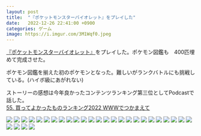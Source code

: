 ```yaml
---
layout: post
title:  "『ポケットモンスターバイオレット』をプレイした"
date:   2022-12-26 22:41:00 +0900
categories: ゲーム
image: https://i.imgur.com/3M1Wqf0.jpeg
---
```

[『ポケットモンスターバイオレット』](https://www.pokemon.co.jp/ex/sv/ja/)をプレイした。ポケモン図鑑も　400匹埋めて完成させた。


ポケモン図鑑を揃えた初のポケモンとなった。難しいがランクバトルにも挑戦している。(ハイボ級にあがれない)


ストーリーの感想は今年良かったコンテンツランキング第三位としてPodcastで話した。<br>
[55. 買ってよかったものランキング2022  WWWでつかまえて](https://www-de-tsukamaete.github.io/episode/55)


![](https://i.imgur.com/Se2ec2I.jpeg)
![](https://i.imgur.com/80Cqdrg.jpeg)
![](https://i.imgur.com/j3gJjEr.jpeg)
![](https://i.imgur.com/YGct7R3.jpeg)
![](https://i.imgur.com/wGqMLWG.jpeg)
![](https://i.imgur.com/5s9GKBe.jpeg)
![](https://i.imgur.com/JMyj99F.jpeg)
![](https://i.imgur.com/vkGMcrU.jpeg)
![](https://i.imgur.com/45EKhli.jpeg)
![](https://i.imgur.com/pJBvTU9.jpeg)
![](https://i.imgur.com/aINYJTU.jpeg)
![](https://i.imgur.com/6YJI6kh.jpeg)
![](https://i.imgur.com/gQFqJ92.jpeg)
![](https://i.imgur.com/8qbGcYH.jpeg)
![](https://i.imgur.com/pXiyBcB.jpeg)
![](https://i.imgur.com/QwUUTU6.jpeg)
![](https://i.imgur.com/WNRClAa.jpeg)
![](https://i.imgur.com/3JnSSw4.jpeg)
![](https://i.imgur.com/LKk3prN.jpeg)
![](https://i.imgur.com/QhNJkAI.jpeg)
![](https://i.imgur.com/141CAKA.jpeg)
![](https://i.imgur.com/pRK7PYu.jpeg)
![](https://i.imgur.com/nCCwef8.jpeg)
![](https://i.imgur.com/kXfHiEB.jpeg)
![](https://i.imgur.com/3M1Wqf0.jpeg)
![](https://i.imgur.com/WuDbqP9.jpeg)
![](https://i.imgur.com/KUnc4Z0.jpeg)
![](https://i.imgur.com/W7try2E.jpeg)
![](https://i.imgur.com/U27cAf7.jpeg)